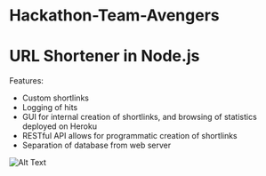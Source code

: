 # Hackathon-Team-Avengers
# URL Shortener in Node.js

Features:

* Custom shortlinks
* Logging of hits
* GUI for internal creation of shortlinks, and browsing of statistics deployed on Heroku
* RESTful API allows for programmatic creation of shortlinks
* Separation of database from web server

![Alt Text](https://github.com/amitakamat/Hackathon-Team-Avengers/blob/master/Architecture.jpg)
